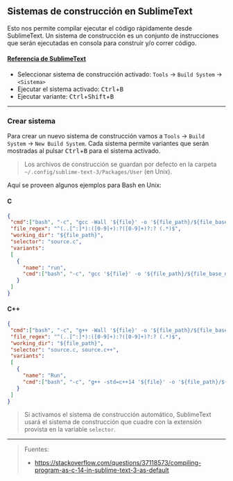 ## Sistemas de construcción en SublimeText
Esto nos permite compilar ejecutar el código rápidamente desde SublimeText. Un sistema de construcción es un conjunto de instrucciones que serán ejecutadas en consola para construir y/o correr código.

#### [Referencia de SublimeText](https://www.sublimetext.com/docs/3/build_systems.html)

- Seleccionar sistema de construcción activado: `Tools` -> `Build System` -> `<Sistema>`
- Ejecutar el sistema activado: <kbd>Ctrl</kbd>+<kbd>B</kbd>
- Ejecutar variante: <kbd>Ctrl</kbd>+<kbd>Shift</kbd>+<kbd>B</kbd>



_____________________________________

### Crear sistema
Para crear un nuevo sistema de construcción vamos a `Tools` -> `Build System` -> `New Build System`. Cada sistema permite variantes que serán mostradas al pulsar <kbd>Ctrl</kbd>+<kbd>B</kbd> para el sistema activado.

> Los archivos de construcción se guardan por defecto en la carpeta `~/.config/sublime-text-3/Packages/User` (en Unix).

Aquí se proveen algunos ejemplos para Bash en Unix:

#### C
```json
{
 "cmd":["bash", "-c", "gcc -Wall '${file}' -o '${file_path}/${file_base_name}'"],
 "file_regex": "^(..[^:]*):([0-9]+):?([0-9]+)?:? (.*)$",
 "working_dir": "${file_path}",
 "selector": "source.c",
 "variants":
 [
   {
     "name": "run",
     "cmd":["bash", "-c", "gcc '${file}' -o '${file_path}/${file_base_name}' && '${file_path}/${file_base_name}'"]
   }
 ]
}
```

#### C++
```json
{
 "cmd":["bash", "-c", "g++ -Wall '${file}' -o '${file_path}/${file_base_name}' && '${file_path}/${file_base_name}'"],
 "file_regex": "^(..[^:]*):([0-9]+):?([0-9]+)?:? (.*)$",
 "working_dir": "${file_path}",
 "selector": "source.c, source.c++",
 "variants":
 [
   {
     "name": "Run",
     "cmd":["bash", "-c", "g++ -std=c++14 '${file}' -o '${file_path}/${file_base_name}' && '${file_path}/${file_base_name}'"]
   }
 ]
}
```

> Si activamos el sistema de construcción automático, SublimeText usará el sistema de construcción que cuadre con la extensión provista en la variable `selector`.



_______________________________________

> Fuentes:
> - https://stackoverflow.com/questions/37118573/compiling-program-as-c-14-in-sublime-text-3-as-default